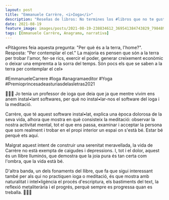 ```yaml
---
layout: post
title: "Emmanuele Carrère, <i>Ioga</i>"
description: "Reseñas de libros: No termines los #libros que no te gustan. I els #llibres que t'agraden llegeix-los tants cops com calgui."
date: 2021-08-19
feature_image: images/posts/2021-08-19-238834612_369541384743829_7984891248110644008_n_17926848580703077.jpg
tags: [Emmanuele Carrère, Anagrama, narrativa]
---
```


«Pitàgores feia aquesta pregunta: "Per què és a la terra, l'home?". Resposta: "Per contemplar el cel." La majoria es pensen que són a la terra per trobar l'amor, fer-se rics, exercir el poder, generar creixement econòmic o deixar una empremta a la sorra del temps. Són pocs els que se saben a la terra per contemplar el cel»
<!--more-->

#EmmanueleCarrere #Ioga #anagramaeditor #Yoga #Premioprincesadeasturiasdelasletras2021

🧘🏽‍♂️ Jo tenia un professor de ioga que deia que ja que mentre vivim ens anem instal•lant softwares, per què no instal•lar-nos el software del ioga i la meditació.

Carrère, que té aquest software instal•lat, explica una època dolorosa de la seva vida, alhora que mostra en què consisteix la meditació: observar la nostra activitat mental, tot el que ens passa, examinar i acceptar la persona que som realment i trobar en el propi interior un espai on s'està bé. Estar bé perquè ets aquí.

Malgrat aquest intent de construir una serenitat meravellada, la vida de Carrère no està exempta de caigudes i depressions. I, tot i el dolor, aquest és un llibre lluminós, que demostra que la joia pura és tan certa com l'ombra, que la vida està bé. 

D'altra banda, un dels fonaments del llibre, que fa que sigui interessant també per als qui no practiquen ioga o meditació, és que mostra amb naturalitat i intel•ligència el procés d'escriptura, els bastiments del text, la reflexió metaliterària i el progrés, perquè sempre es progressa quan es treballa. 🧘🏽‍♂️
